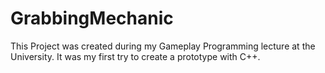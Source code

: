# GrabbingMechanic
This Project was created during my Gameplay Programming lecture at the University. It was my first try to create a prototype with C++.
